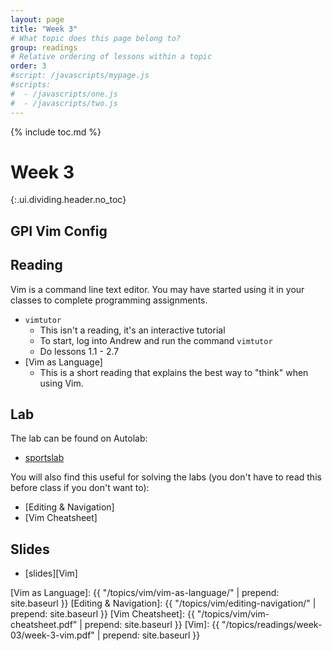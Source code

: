 ```yaml
---
layout: page
title: "Week 3"
# What topic does this page belong to?
group: readings
# Relative ordering of lessons within a topic
order: 3
#script: /javascripts/mypage.js
#scripts:
#  - /javascripts/one.js
#  - /javascripts/two.js
---
```



{% include toc.md %}

# Week 3
{:.ui.dividing.header.no_toc}

## GPI Vim Config

## Reading

Vim is a command line text editor. You may have started using it in your classes
to complete programming assignments.

- `vimtutor`
  - This isn't a reading, it's an interactive tutorial
  - To start, log into Andrew and run the command `vimtutor`
  - Do lessons 1.1 - 2.7
- [Vim as Language]
  - This is a short reading that explains the best way to "think" when using
    Vim.


## Lab

The lab can be found on Autolab:
- [sportslab](https://autolab.andrew.cmu.edu/courses/07131-f21/assessments/sportslab)

You will also find this useful for solving the labs (you don't have to
read this before class if you don't want to):

- [Editing & Navigation]
- [Vim Cheatsheet]


## Slides
- [slides][Vim]


[Vim as Language]: {{ "/topics/vim/vim-as-language/" | prepend: site.baseurl }}
[Editing & Navigation]: {{ "/topics/vim/editing-navigation/" | prepend: site.baseurl }}
[Vim Cheatsheet]: {{ "/topics/vim/vim-cheatsheet.pdf" | prepend: site.baseurl }}
[Vim]: {{ "/topics/readings/week-03/week-3-vim.pdf" | prepend: site.baseurl }}
